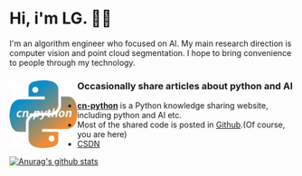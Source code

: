 <h1>Hi, i'm LG. 🧑‍💻</h1>

<p>
I'm an algorithm engineer who focused on AI. My main research direction is computer vision and point cloud segmentation. I hope to bring convenience to people through my technology. 
</p>


<h3> Occasionally share articles about python and AI<a href="http://www.cn-python.com/"><img align="left" width="120" height="120" alt='cn-python-logo' src="https://github.com/yatengLG/yatengLG/blob/master/%E5%9B%BE%E6%A0%87512.png"></a></h3>


- <strong><a href="http://www.cn-python.com/">cn-python</a></strong> is a Python knowledge sharing website, including python and AI etc.
-  Most of the shared code is posted in [Github](https://github.com/yatengLG).(Of course, you are here)
- [CSDN](https://blog.csdn.net/qq_36285997)

[![Anurag's github stats](https://github-readme-stats.vercel.app/api?username=yatengLG&show_icons=true&hide=contribs,prs&include_all_commits=True&bg_color=30,108dc7,ef8e38&title_color=9932CC&text_color=00FF00&icon_color=00FFFF)](https://github.com/anuraghazra/github-readme-stats)
